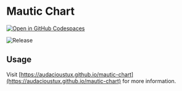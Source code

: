 # Mautic Chart

[![Open in GitHub Codespaces](https://github.com/codespaces/badge.svg)](https://github.com/codespaces/new/?repo=audacioustux%2Fdevcontainers&ref=master)  

![Release](https://github.com/audacioustux/devcontainers/actions/workflows/release.yaml/badge.svg)

## Usage

Visit [https://audacioustux.github.io/mautic-chart](https://audacioustux.github.io/mautic-chart) for more information.
